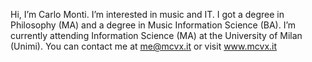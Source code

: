 Hi, I’m Carlo Monti.
I’m interested in music and IT.
I got a degree in Philosophy (MA) and a degree in Music Information Science (BA).
I’m currently attending Information Science (MA) at the University of Milan (Unimi).
You can contact me at <a href="mailto:me@mcvx.it">me@mcvx.it</a> or visit <a href="https://www.mcvx.it">www.mcvx.it</a>

<!---
carlo-monti/carlo-monti is a ✨ special ✨ repository because its `README.md` (this file) appears on your GitHub profile.
You can click the Preview link to take a look at your changes.
--->
